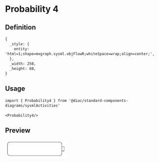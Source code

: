# Probability 4

## Definition

```
{
  _style: { 
    entity: 'html=1;shape=mxgraph.sysml.objFlowR;whiteSpace=wrap;align=center;',
  },
  _width: 250,
  _height: 60,
}
```

## Usage

```
import { Probability4 } from '@diac/standard-components-diagrams/sysmlActivities'

<Probability4/>
```

## Preview

<img src="./probability-4.png" width="200"/>
